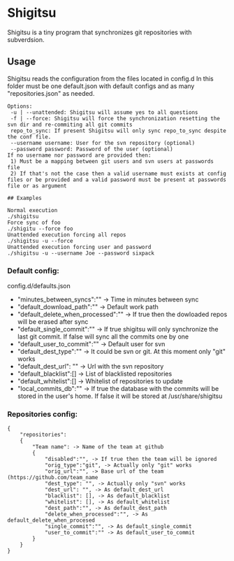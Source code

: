 # Shigitsu

Shigitsu is a tiny program that synchronizes git repositories with subverdsion.

## Usage

Shigitsu reads the configuration from the files located in config.d
In this folder must be one default.json with default configs and as many "repositories.json" as needed.

```
Options:
 -u | --unattended: Shigitsu will assume yes to all questions
 -f | --force: Shigitsu will force the synchronization resetting the svn dir and re-commiting all git commits
 repo_to_sync: If present Shigitsu will only sync repo_to_sync despite the conf file.
 --username username: User for the svn repository (optional)
 --password password: Password of the user (optional)
If no username nor password are provided then:
 1) Must be a mapping between git users and svn users at passwords file
 2) If that's not the case then a valid username must exists at config files or be provided and a valid password must be present at passwords file or as argument

## Examples

Normal execution
./shigitsu
Force sync of foo
./shigitu --force foo
Unattended execution forcing all repos
./shigitsu -u --force
Unattended execution forcing user and password
./shigitsu -u --username Joe --password sixpack
```


### Default config:
config.d/defaults.json

* "minutes_between_syncs":"" -> Time in minutes between sync 
* "default_download_path":"" -> Default work path
* "default_delete_when_processed":"" -> If true then the dowloaded repos will be erased after sync
* "default_single_commit":"" -> If true shigitsu will only synchronize the last git commit. If false will sync all the commits one by one
* "default_user_to_commit":"" -> Default user for svn
* "default_dest_type":"" -> It could be svn or git. At this moment only "git" works
* "default_dest_url": "" -> Url with the svn repository
* "default_blacklist":[] -> List of blacklisted repositories 
* "default_whitelist":[] -> Whitelist of repositories to update
* "local_commits_db":"" -> If true the database with the commits will be stored in the user's home. If false it will be stored at /usr/share/shigitsu

### Repositories config:
```
{
	"repositories":
	{
		"Team name": -> Name of the team at github
		{
			"disabled":"", -> If true then the team will be ignored
			"orig_type":"git", -> Actually only "git" works
			"orig_url":"", -> Base url of the team (https://github.com/team_name
			"dest_type": "", -> Actually only "svn" works
			"dest_url": "", -> As default_dest_url
			"blacklist": [], -> As default_blacklist
			"whitelist": [], -> As default_whitelist
			"dest_path":"", -> As default_dest_path
			"delete_when_processed":"", -> As default_delete_when_procesed
			"single_commit":"", -> As default_single_commit
			"user_to_commit":"" -> As default_user_to_commit
		}
	}
}

```

